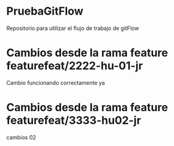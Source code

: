 # PruebaGitFlow
Repositorio para utilizar el flujo de trabajo de gitFlow

# Cambios desde la rama feature featurefeat/2222-hu-01-jr
Cambio funcionando correctamente ya

# Cambios desde la rama feature featurefeat/3333-hu02-jr
cambios 02
